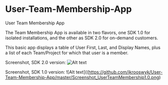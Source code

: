 User-Team-Membership-App
========================

User Team Membership App

The Team Membership App is available in two flavors, one SDK 1.0 for isolated installations, and the other as SDK 2.0 for on-demand customers.

This basic app displays a table of User First, Last, and Display Names, plus a list of each Team/Project for which that user is a member.

Screenshot, SDK 2.0 version:
![Alt text](https://github.com/jkrooswyk/User-Team-Membership-App/master/Screenshot_UserTeamMembership2.0.png)

Screenshot, SDK 1.0 version:
![Alt text]((https://github.com/jkrooswyk/User-Team-Membership-App/master/Screenshot_UserTeamMembership1.0.png)